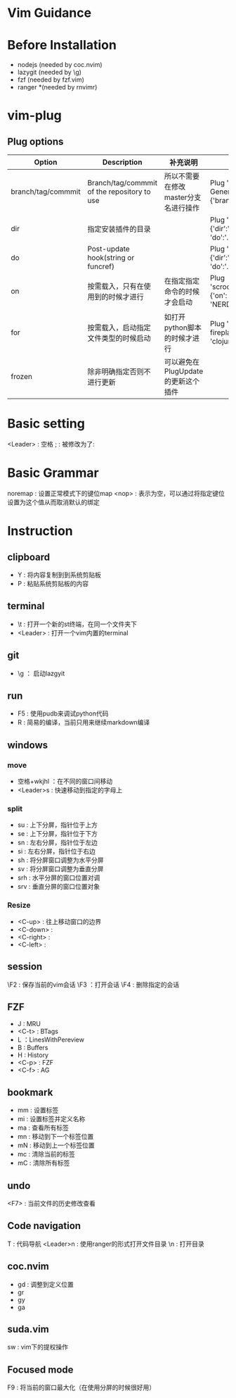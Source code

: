 # Vim Guidance
# Before Installation
- nodejs (needed by coc.nvim)
- lazygit (needed by \\g)
- fzf (needed by fzf.vim)
- ranger *(needed by rnvimr)

# vim-plug
## Plug options
|Option|Description|补充说明|例子|
|----|----|----|----|
|branch/tag/commmit|Branch/tag/commmit of the repository to use|所以不需要在修改master分支名进行操作|Plug 'rdnetto/YCM-Generator', {'branch':'stable'}|
|dir|指定安装插件的目录||Plug 'junegunn/fzf', {'dir':'~/.fzf', 'do':'./install --all'}|
|do|Post-update hook(string or funcref)||Plug 'junegunn/fzf', {'dir':'~/.fzf', 'do':'./install --all'}|
|on|按需载入，只有在使用到的时候才进行|在指定指定命令的时候才会启动|Plug 'scrooloose/nerdtree', {'on': 'NERDTreeToggle'}|
|for|按需载入，启动指定文件类型的时候启动|如打开python脚本的时候才进行|Plug 'tpope/vim-fireplace', {'for': 'clojure'}|
|frozen|除非明确指定否则不进行更新|可以避免在PlugUpdate的更新这个插件||

# Basic setting
\<Leader\> : 空格
; : 被修改为了:

# Basic Grammar
noremap : 设置正常模式下的键位map
\<nop\> : 表示为空，可以通过将指定键位设置为这个值从而取消默认的绑定

# Instruction
## clipboard
- Y : 将内容复制到到系统剪贴板
- P : 粘贴系统剪贴板的内容

## terminal
- \\t : 打开一个新的st终端，在同一个文件夹下
- \<Leader\> : 打开一个vim内置的terminal

## git
- \\g ： 启动lazgyit

## run
- F5 : 使用pudb来调试python代码
- R  : 简易的编译，当前只用来继续markdown编译

## windows
### move
- 空格+wkjhl ：在不同的窗口间移动
- \<Leader\>s : 快速移动到指定的字母上
### split
- su : 上下分屏，指针位于上方 
- se : 上下分屏，指针位于下方
- sn : 左右分屏，指针位于左边
- si : 左右分屏，指针位于右边
- sh : 将分屏窗口调整为水平分屏
- sv : 将分屏窗口调整为垂直分屏
- srh : 水平分屏的窗口位置对调
- srv : 垂直分屏的窗口位置对象
### Resize
- \<C-up\> : 往上移动窗口的边界
- \<C-down\> :
- \<C-right\> : 
- \<C-left\> :

## session
\\F2 : 保存当前的vim会话
\\F3 ：打开会话
\\F4 : 删除指定的会话

## FZF
- J       : MRU 
- \<C-t\>       : BTags
- L       ：LinesWithPereview
- B       : Buffers
- H       : History
- \<C-p\> : FZF 
- \<C-f\> : AG

## bookmark
- mm : 设置标签
- mi : 设置标签并定义名称
- ma : 查看所有标签
- mn : 移动到下一个标签位置
- mN : 移动到上一个标签位置
- mc : 清除当前的标签
- mC : 清除所有标签

## undo
\<F7\> : 当前文件的历史修改查看

## Code navigation
T : 代码导航
\<Leader\>n : 使用ranger的形式打开文件目录
\\n : 打开目录


## coc.nvim
- gd : 调整到定义位置
- gr
- gy
- ga

## suda.vim
sw : vim下的提权操作

## Focused mode
F9 : 将当前的窗口最大化（在使用分屏的时候很好用）
